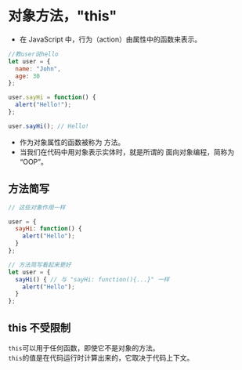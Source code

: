 # 对象方法，"this"
+ 在 JavaScript 中，行为（action）由属性中的函数来表示。
```js
//教user说hello
let user = {
  name: "John",
  age: 30
};

user.sayHi = function() {
  alert("Hello!");
};

user.sayHi(); // Hello!
```
+ 作为对象属性的函数被称为 方法。
+ 当我们在代码中用对象表示实体时，就是所谓的 面向对象编程，简称为 “OOP”。

## 方法简写
```js
// 这些对象作用一样

user = {
  sayHi: function() {
    alert("Hello");
  }
};

// 方法简写看起来更好
let user = {
  sayHi() { // 与 "sayHi: function(){...}" 一样
    alert("Hello");
  }
};
```
## this 不受限制
`this`可以用于任何函数，即使它不是对象的方法。  
`this`的值是在代码运行时计算出来的，它取决于代码上下文。